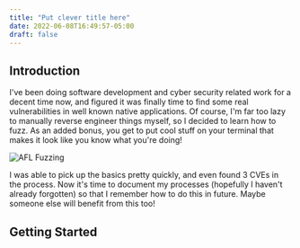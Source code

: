 ```yaml
---
title: "Put clever title here"
date: 2022-06-08T16:49:57-05:00
draft: false
---
```


## Introduction

I've been doing software development and cyber security related work for a decent time now, and figured it was finally time to find some real vulnerabilities in well known native applications. Of course, I'm far too lazy to manually reverse engineer things myself, so I decided to learn how to fuzz. As an added bonus, you get to put cool stuff on your terminal that makes it look like you know what you're doing!

![AFL Fuzzing](/images/afl.gif)

I was able to pick up the basics pretty quickly, and even found 3 CVEs in the process. Now it's time to document my processes (hopefully I haven't already forgotten) so that I remember how to do this in future. Maybe someone else will benefit from this too!

## Getting Started
